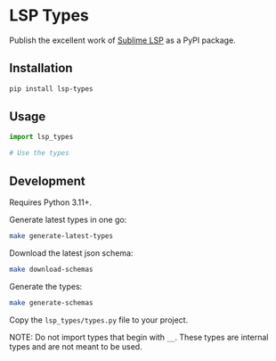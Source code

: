 # LSP Types

Publish the excellent work of [Sublime LSP](https://github.com/sublimelsp/lsp-python-types) as a PyPI package.

## Installation

```sh
pip install lsp-types
```

## Usage

```python
import lsp_types

# Use the types
```

## Development

Requires Python 3.11+.

Generate latest types in one go:
```sh
make generate-latest-types
```

Download the latest json schema:
```sh
make download-schemas
```

Generate the types:
```sh
make generate-schemas
```

Copy the `lsp_types/types.py` file to your project.

NOTE: Do not import types that begin with `__`. These types are internal types and are not meant to be used.
